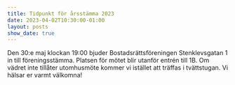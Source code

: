 ```yaml
---
title: Tidpunkt för årsstämma 2023
date: 2023-04-02T10:30:00-01:00
layout: posts
show_date: true
---
```

Den 30:e maj klockan 19:00 bjuder Bostadsrättsföreningen Stenklevsgatan 1 in till föreningsstämma. Platsen för mötet blir utanför entrén till 1B. Om vädret inte tillåter utomhusmöte kommer vi istället att träffas i tvättstugan. Vi hälsar er varmt välkomna!